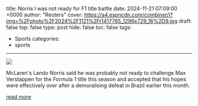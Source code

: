 title: Norris I was not ready for F1 title battle
date: 2024-11-21 07:09:00 +0000
author: "Reuters"
cover: https://a4.espncdn.com/combiner/i?img=%2Fphoto%2F2024%2F1121%2Fr1417765_1296x729_16%2D9.jpg
draft: false
top: false
type: post
hide: false
toc: false
tags:
  - Sports
categories:
  - sports
---

![](https://a4.espncdn.com/combiner/i?img=%2Fphoto%2F2024%2F1121%2Fr1417765_1296x729_16%2D9.jpg)

McLaren's Lando Norris said he was probably not ready to challenge Max Verstappen for the Formula 1 title this season and accepted that his hopes were effectively over after a demoralising defeat in Brazil earlier this month.

[read more](https://www.espn.com/f1/story/_/id/42518565/lando-norris-concedes-was-not-ready-f1-title-battle)
